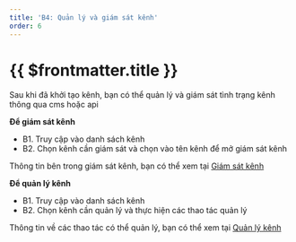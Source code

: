 ```yaml
---
title: 'B4: Quản lý và giám sát kênh'
order: 6
---
```


# {{ $frontmatter.title }}

Sau khi đã khởi tạo kênh, bạn có thể quản lý và giám sát tình trạng kênh thông qua cms hoặc api

**Để giám sát kênh**

+ B1. Truy cập vào danh sách kênh
+ B2. Chọn kênh cần giám sát và chọn vào tên kênh để mở giám sát kênh

Thông tin bên trong giám sát kênh, bạn có thể xem tại  [Giám sát kênh](../05-monitor-manage/02-monitor.md) 

**Để quản lý kênh**

+ B1. Truy cập vào danh sách kênh
+ B2. Chọn kênh cần quản lý và thực hiện các thao tác quản lý

Thông tin về các thao tác có thể quản lý, bạn có thể xem tại  [Quản lý kênh](../05-monitor-manage/01-manage-service.md) 